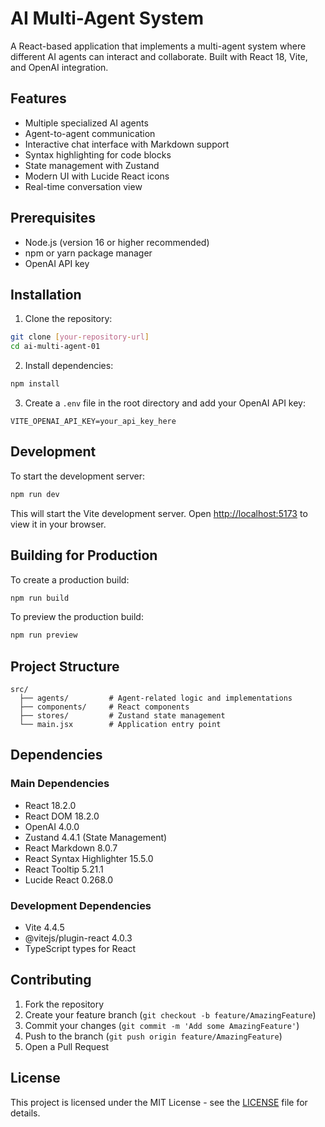 # AI Multi-Agent System

A React-based application that implements a multi-agent system where different AI agents can interact and collaborate. Built with React 18, Vite, and OpenAI integration.

## Features

- Multiple specialized AI agents
- Agent-to-agent communication
- Interactive chat interface with Markdown support
- Syntax highlighting for code blocks
- State management with Zustand
- Modern UI with Lucide React icons
- Real-time conversation view

## Prerequisites

- Node.js (version 16 or higher recommended)
- npm or yarn package manager
- OpenAI API key

## Installation

1. Clone the repository:
```bash
git clone [your-repository-url]
cd ai-multi-agent-01
```

2. Install dependencies:
```bash
npm install
```

3. Create a `.env` file in the root directory and add your OpenAI API key:
```
VITE_OPENAI_API_KEY=your_api_key_here
```

## Development

To start the development server:

```bash
npm run dev
```

This will start the Vite development server. Open [http://localhost:5173](http://localhost:5173) to view it in your browser.

## Building for Production

To create a production build:

```bash
npm run build
```

To preview the production build:

```bash
npm run preview
```

## Project Structure

```
src/
  ├── agents/         # Agent-related logic and implementations
  ├── components/     # React components
  ├── stores/         # Zustand state management
  └── main.jsx        # Application entry point
```

## Dependencies

### Main Dependencies
- React 18.2.0
- React DOM 18.2.0
- OpenAI 4.0.0
- Zustand 4.4.1 (State Management)
- React Markdown 8.0.7
- React Syntax Highlighter 15.5.0
- React Tooltip 5.21.1
- Lucide React 0.268.0

### Development Dependencies
- Vite 4.4.5
- @vitejs/plugin-react 4.0.3
- TypeScript types for React

## Contributing

1. Fork the repository
2. Create your feature branch (`git checkout -b feature/AmazingFeature`)
3. Commit your changes (`git commit -m 'Add some AmazingFeature'`)
4. Push to the branch (`git push origin feature/AmazingFeature`)
5. Open a Pull Request

## License

This project is licensed under the MIT License - see the [LICENSE](LICENSE) file for details.
